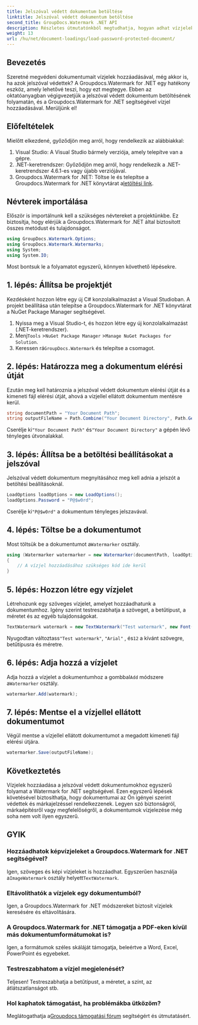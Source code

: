 ```yaml
---
title: Jelszóval védett dokumentum betöltése
linktitle: Jelszóval védett dokumentum betöltése
second_title: GroupDocs.Watermark .NET API
description: Részletes útmutatónkból megtudhatja, hogyan adhat vízjeleket jelszóval védett dokumentumokhoz a Groupdocs Watermark for .NET segítségével. Könnyedén biztonságossá teheti és márkázza fájljait.
weight: 13
url: /hu/net/document-loadings/load-password-protected-document/
---
```

## Bevezetés
Szeretné megvédeni dokumentumait vízjelek hozzáadásával, még akkor is, ha azok jelszóval védettek? A Groupdocs.Watermark for .NET egy hatékony eszköz, amely lehetővé teszi, hogy ezt megtegye. Ebben az oktatóanyagban végigvezetjük a jelszóval védett dokumentum betöltésének folyamatán, és a Groupdocs.Watermark for .NET segítségével vízjel hozzáadásával. Merüljünk el!
## Előfeltételek
Mielőtt elkezdené, győződjön meg arról, hogy rendelkezik az alábbiakkal:
1. Visual Studio: A Visual Studio bármely verziója, amely telepítve van a gépre.
2. .NET-keretrendszer: Győződjön meg arról, hogy rendelkezik a .NET-keretrendszer 4.6.1-es vagy újabb verziójával.
3. Groupdocs.Watermark for .NET: Töltse le és telepítse a Groupdocs.Watermark for .NET könyvtárat a[letöltési link](https://releases.groupdocs.com/Watermark/net/).
## Névterek importálása
Először is importálnunk kell a szükséges névtereket a projektünkbe. Ez biztosítja, hogy elérjük a Groupdocs.Watermark for .NET által biztosított összes metódust és tulajdonságot.
```csharp
using GroupDocs.Watermark.Options;
using GroupDocs.Watermark.Watermarks;
using System;
using System.IO;
```
Most bontsuk le a folyamatot egyszerű, könnyen követhető lépésekre.
## 1. lépés: Állítsa be projektjét
Kezdésként hozzon létre egy új C# konzolalkalmazást a Visual Studioban. A projekt beállítása után telepítse a Groupdocs.Watermark for .NET könyvtárat a NuGet Package Manager segítségével.
1. Nyissa meg a Visual Studio-t, és hozzon létre egy új konzolalkalmazást (.NET-keretrendszer).
2.  Menj`Tools` >`NuGet Package Manager` >`Manage NuGet Packages for Solution`.
3.  Keressen rá`GroupDocs.Watermark` és telepítse a csomagot.
## 2. lépés: Határozza meg a dokumentum elérési útját
Ezután meg kell határoznia a jelszóval védett dokumentum elérési útját és a kimeneti fájl elérési útját, ahová a vízjellel ellátott dokumentum mentésre kerül.
```csharp
string documentPath = "Your Document Path";
string outputFileName = Path.Combine("Your Document Directory", Path.GetFileName(documentPath));
```
 Cserélje ki`"Your Document Path"` és`"Your Document Directory"` a gépén lévő tényleges útvonalakkal.
## 3. lépés: Állítsa be a betöltési beállításokat a jelszóval
Jelszóval védett dokumentum megnyitásához meg kell adnia a jelszót a betöltési beállításoknál.
```csharp
LoadOptions loadOptions = new LoadOptions();
loadOptions.Password = "P@$w0rd";
```
 Cserélje ki`"P@$w0rd"` a dokumentum tényleges jelszavával.
## 4. lépés: Töltse be a dokumentumot
 Most töltsük be a dokumentumot a`Watermarker` osztály.
```csharp
using (Watermarker watermarker = new Watermarker(documentPath, loadOptions))
{
    // A vízjel hozzáadásához szükséges kód ide kerül
}
```
## 5. lépés: Hozzon létre egy vízjelet
Létrehozunk egy szöveges vízjelet, amelyet hozzáadhatunk a dokumentumhoz. Igény szerint testreszabhatja a szöveget, a betűtípust, a méretet és az egyéb tulajdonságokat.
```csharp
TextWatermark watermark = new TextWatermark("Test watermark", new Font("Arial", 12));
```
 Nyugodtan változtass`"Test watermark"`, `"Arial"` , és`12` a kívánt szövegre, betűtípusra és méretre.
## 6. lépés: Adja hozzá a vízjelet
 Adja hozzá a vízjelet a dokumentumhoz a gombbal`Add` módszere a`Watermarker` osztály.
```csharp
watermarker.Add(watermark);
```
## 7. lépés: Mentse el a vízjellel ellátott dokumentumot
Végül mentse a vízjellel ellátott dokumentumot a megadott kimeneti fájl elérési útjára.
```csharp
watermarker.Save(outputFileName);
```
## Következtetés
Vízjelek hozzáadása a jelszóval védett dokumentumokhoz egyszerű folyamat a Watermark for .NET segítségével. Ezen egyszerű lépések követésével biztosíthatja, hogy dokumentumai az Ön igényei szerint védettek és márkajelzéssel rendelkezzenek. Legyen szó biztonságról, márkaépítésről vagy megfelelőségről, a dokumentumok vízjelezése még soha nem volt ilyen egyszerű.
## GYIK
### Hozzáadhatok képvízjeleket a Groupdocs.Watermark for .NET segítségével?
 Igen, szöveges és képi vízjeleket is hozzáadhat. Egyszerűen használja a`ImageWatermark` osztály helyett`TextWatermark`.
### Eltávolíthatók a vízjelek egy dokumentumból?
Igen, a Groupdocs.Watermark for .NET módszereket biztosít vízjelek keresésére és eltávolítására.
### A Groupdocs.Watermark for .NET támogatja a PDF-eken kívül más dokumentumformátumokat is?
Igen, a formátumok széles skáláját támogatja, beleértve a Word, Excel, PowerPoint és egyebeket.
### Testreszabhatom a vízjel megjelenését?
Teljesen! Testreszabhatja a betűtípust, a méretet, a színt, az átlátszatlanságot stb.
### Hol kaphatok támogatást, ha problémákba ütközöm?
 Meglátogathatja a[Groupdocs támogatási fórum](https://forum.groupdocs.com/c/watermark/19) segítségért és útmutatásért.